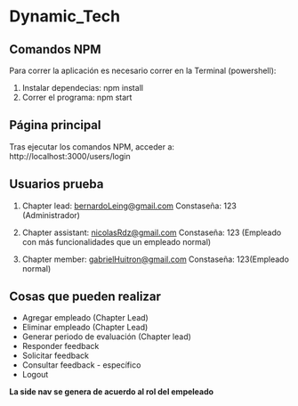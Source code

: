 # Dynamic_Tech

## Comandos NPM
Para correr la aplicación es necesario correr en la Terminal (powershell):
1. Instalar dependecias: npm install
2. Correr el programa: npm start

## Página principal
Tras ejecutar los comandos NPM, acceder a:
http://localhost:3000/users/login

## Usuarios prueba

1. Chapter lead: bernardoLeing@gmail.com Constaseña: 123 (Administrador)

2. Chapter assistant: nicolasRdz@gmail.com Constaseña: 123 (Empleado con más funcionalidades que un empleado normal)

3. Chapter member: gabrielHuitron@gmail.com  Constaseña: 123(Empleado normal)

## Cosas que pueden realizar

* Agregar empleado (Chapter Lead)
* Eliminar empleado (Chapter Lead)
* Generar periodo de evaluación (Chapter lead)
* Responder feedback
* Solicitar feedback
* Consultar feedback - específico
* Logout
 
**La side nav se genera de acuerdo al rol del empeleado**

